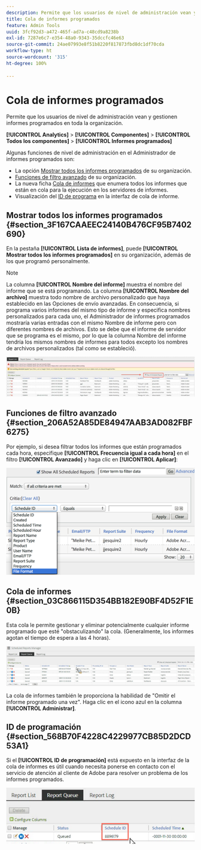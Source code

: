 ```yaml
---
description: Permite que los usuarios de nivel de administración vean y gestionen informes programados en toda la organización.
title: Cola de informes programados
feature: Admin Tools
uuid: 3fcf92d3-a472-465f-ad7a-c48cd9a8238b
exl-id: 7287e6c7-e354-48a0-9343-35dccfc46e63
source-git-commit: 24ae07993e8f51b8220f817873fbd8dc1df70cda
workflow-type: ht
source-wordcount: '315'
ht-degree: 100%

---
```


# Cola de informes programados

Permite que los usuarios de nivel de administración vean y gestionen informes programados en toda la organización.

**[!UICONTROL Analytics]** > **[!UICONTROL Componentes]** > **[!UICONTROL Todos los componentes]** > **[!UICONTROL Informes programados]**

Algunas funciones de nivel de administración en el Administrador de informes programados son:

* La opción [Mostrar todos los informes programados](/help/components/scheduled-reports-admin.md#section_3F167CAAEEC24140B476CF95B7402690) de su organización.
* [Funciones de filtro avanzado](/help/components/scheduled-reports-admin.md#section_206A52A85DE84947AAB3AD082FBF6275) de su organización.
* La nueva ficha [Cola de informes](/help/components/scheduled-reports-admin.md#section_03C866115D354BB182E90BF4D52F1E0B) que enumera todos los informes que están en cola para la ejecución en los servidores de informes.
* Visualización del [ID de programa](/help/components/scheduled-reports-admin.md#section_568B70F4228C4229977CB85D2DCD53A1) en la interfaz de cola de informe.

## Mostrar todos los informes programados {#section_3F167CAAEEC24140B476CF95B7402690}

En la pestaña **[!UICONTROL Lista de informes]**, puede **[!UICONTROL Mostrar todos los informes programados]** en su organización, además de los que programó personalmente.

>[!NOTE]
>
>La columna **[!UICONTROL Nombre del informe]** muestra el nombre del informe que se está programando. La columna **[!UICONTROL Nombre del archivo]** muestra todo nombre de archivo personalizado que haya establecido en las Opciones de envío avanzadas. En consecuencia, si programa varios informes del mismo tipo de informe y especifica nombres personalizados para cada uno, el Administrador de informes programados mostraría varias entradas con el mismo Nombre de informe pero con diferentes nombres de archivos. Esto se debe que el informe de servidor que se programa es el mismo, por lo que la columna Nombre del informe tendría los mismos nombres de informes para todos excepto los nombres de archivos personalizados (tal como se estableció).

![](assets/show_all_scheduled_reports.png)

## Funciones de filtro avanzado {#section_206A52A85DE84947AAB3AD082FBF6275}

Por ejemplo, si desea filtrar todos los informes que están programados cada hora, especifique **[!UICONTROL Frecuencia igual a cada hora]** en el filtro **[!UICONTROL Avanzado]** y haga clic en **[!UICONTROL Aplicar]**:

![](assets/advanced_filtering_schedl_reports.png)

## Cola de informes {#section_03C866115D354BB182E90BF4D52F1E0B}

Esta cola le permite gestionar y eliminar potencialmente cualquier informe programado que esté &quot;obstaculizando&quot; la cola. (Generalmente, los informes agotan el tiempo de espera a las 4 horas).

![](assets/scheduled_reports_2.png)

La cola de informes también le proporciona la habilidad de &quot;Omitir el informe programado una vez&quot;. Haga clic en el icono azul en la columna **[!UICONTROL Administrar]**.

## ID de programación {#section_568B70F4228C4229977CB85D2DCD53A1}

Si el **[!UICONTROL ID de programación]** está expuesto en la interfaz de la cola de informes es útil cuando necesita ponerse en contacto con el servicio de atención al cliente de Adobe para resolver un problema de los informes programados.

![](assets/schedule_id.png)
